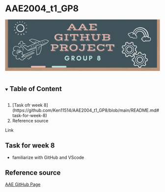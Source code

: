 # AAE2004_t1_GP8
![Group 8 Banner](images/Group_8_Banner.gif)
<!-- TABLE OF CONTenT-->

<details open='open'>
  <summary><h2 style='display: inline-block'>Table of Content</h2></summary>
  <ol>
    <li>
     [Task ofr week 8](https://github.com/Ken11514/AAE2004_t1_GP8/blob/main/README.md#task-for-week-8)
    </li>
    <li>
      <a herf="#reference-source">Reference source</a>
    </li>
  </ol>
</details>

<a herf='https://github.com/IPNL-POLYU/PolyU_AAE2004_Github_Project'>Link</a>
<!-- TASK -->
## Task for week 8
- familiarize with GitHub and VScode

<!-- REFERCE -->
## Reference source
[AAE GitHub Page](https://github.com/IPNL-POLYU/PolyU_AAE2004_Github_Project)

